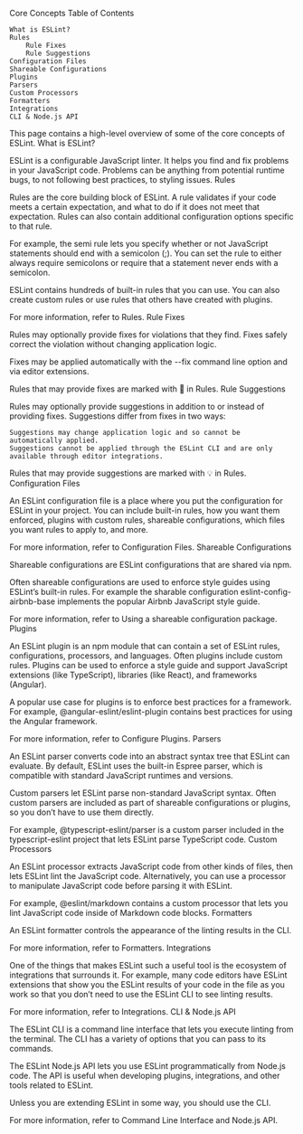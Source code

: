 Core Concepts
Table of Contents

    What is ESLint?
    Rules
        Rule Fixes
        Rule Suggestions
    Configuration Files
    Shareable Configurations
    Plugins
    Parsers
    Custom Processors
    Formatters
    Integrations
    CLI & Node.js API

This page contains a high-level overview of some of the core concepts of ESLint.
What is ESLint?

ESLint is a configurable JavaScript linter. It helps you find and fix problems in your JavaScript code. Problems can be anything from potential runtime bugs, to not following best practices, to styling issues.
Rules

Rules are the core building block of ESLint. A rule validates if your code meets a certain expectation, and what to do if it does not meet that expectation. Rules can also contain additional configuration options specific to that rule.

For example, the semi rule lets you specify whether or not JavaScript statements should end with a semicolon (;). You can set the rule to either always require semicolons or require that a statement never ends with a semicolon.

ESLint contains hundreds of built-in rules that you can use. You can also create custom rules or use rules that others have created with plugins.

For more information, refer to Rules.
Rule Fixes

Rules may optionally provide fixes for violations that they find. Fixes safely correct the violation without changing application logic.

Fixes may be applied automatically with the --fix command line option and via editor extensions.

Rules that may provide fixes are marked with 🔧 in Rules.
Rule Suggestions

Rules may optionally provide suggestions in addition to or instead of providing fixes. Suggestions differ from fixes in two ways:

    Suggestions may change application logic and so cannot be automatically applied.
    Suggestions cannot be applied through the ESLint CLI and are only available through editor integrations.

Rules that may provide suggestions are marked with 💡 in Rules.
Configuration Files

An ESLint configuration file is a place where you put the configuration for ESLint in your project. You can include built-in rules, how you want them enforced, plugins with custom rules, shareable configurations, which files you want rules to apply to, and more.

For more information, refer to Configuration Files.
Shareable Configurations

Shareable configurations are ESLint configurations that are shared via npm.

Often shareable configurations are used to enforce style guides using ESLint’s built-in rules. For example the sharable configuration eslint-config-airbnb-base implements the popular Airbnb JavaScript style guide.

For more information, refer to Using a shareable configuration package.
Plugins

An ESLint plugin is an npm module that can contain a set of ESLint rules, configurations, processors, and languages. Often plugins include custom rules. Plugins can be used to enforce a style guide and support JavaScript extensions (like TypeScript), libraries (like React), and frameworks (Angular).

A popular use case for plugins is to enforce best practices for a framework. For example, @angular-eslint/eslint-plugin contains best practices for using the Angular framework.

For more information, refer to Configure Plugins.
Parsers

An ESLint parser converts code into an abstract syntax tree that ESLint can evaluate. By default, ESLint uses the built-in Espree parser, which is compatible with standard JavaScript runtimes and versions.

Custom parsers let ESLint parse non-standard JavaScript syntax. Often custom parsers are included as part of shareable configurations or plugins, so you don’t have to use them directly.

For example, @typescript-eslint/parser is a custom parser included in the typescript-eslint project that lets ESLint parse TypeScript code.
Custom Processors

An ESLint processor extracts JavaScript code from other kinds of files, then lets ESLint lint the JavaScript code. Alternatively, you can use a processor to manipulate JavaScript code before parsing it with ESLint.

For example, @eslint/markdown contains a custom processor that lets you lint JavaScript code inside of Markdown code blocks.
Formatters

An ESLint formatter controls the appearance of the linting results in the CLI.

For more information, refer to Formatters.
Integrations

One of the things that makes ESLint such a useful tool is the ecosystem of integrations that surrounds it. For example, many code editors have ESLint extensions that show you the ESLint results of your code in the file as you work so that you don’t need to use the ESLint CLI to see linting results.

For more information, refer to Integrations.
CLI & Node.js API

The ESLint CLI is a command line interface that lets you execute linting from the terminal. The CLI has a variety of options that you can pass to its commands.

The ESLint Node.js API lets you use ESLint programmatically from Node.js code. The API is useful when developing plugins, integrations, and other tools related to ESLint.

Unless you are extending ESLint in some way, you should use the CLI.

For more information, refer to Command Line Interface and Node.js API.
